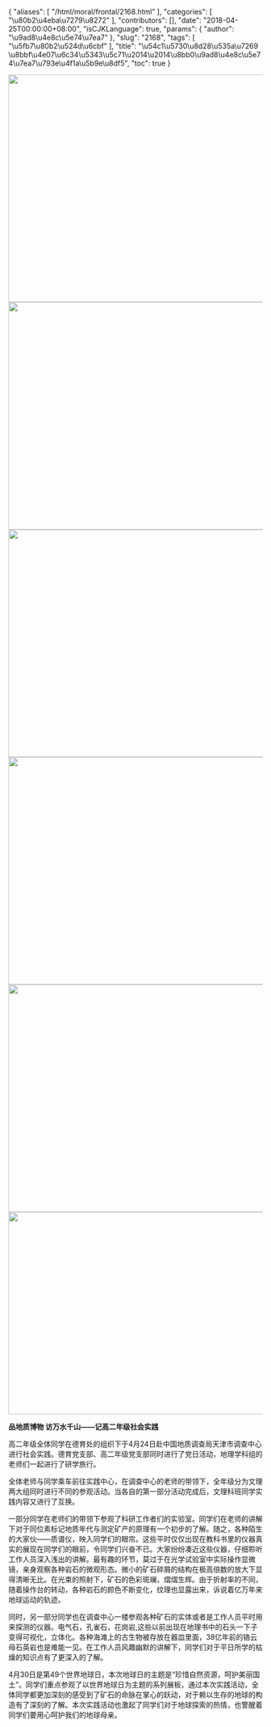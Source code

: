 {
    "aliases": [
        "/html/moral/frontal/2168.html"
    ],
    "categories": [
        "\u80b2\u4eba\u7279\u8272"
    ],
    "contributors": [],
    "date": "2018-04-25T00:00:00+08:00",
    "isCJKLanguage": true,
    "params": {
        "author": "\u9ad8\u4e8c\u5e74\u7ea7"
    },
    "slug": "2168",
    "tags": [
        "\u5fb7\u80b2\u524d\u6cbf"
    ],
    "title": "\u54c1\u5730\u8d28\u535a\u7269 \u8bbf\u4e07\u6c34\u5343\u5c71\u2014\u2014\u8bb0\u9ad8\u4e8c\u5e74\u7ea7\u793e\u4f1a\u5b9e\u8df5",
    "toc": true
}


<img
    src="https://cdn.tfls.online/mirror/full/fd85a268c7817457059e428c2c0b1a6abd068001.jpg"
    style="display:block;margin-left:auto;margin-right:auto;"
    decoding="async"
    fetchpriority="auto"
    loading="lazy"
    height="450"
    width="600"
/>
<img
    src="https://cdn.tfls.online/mirror/full/9efe82beba603c3d70050201fcff1997b9c7d175.jpg"
    style="display:block;margin-left:auto;margin-right:auto;"
    decoding="async"
    fetchpriority="auto"
    loading="lazy"
    height="450"
    width="600"
/>
<img
    src="https://cdn.tfls.online/mirror/full/f634a7d84defa108dfa3a3a7e8de795d116af711.jpg"
    style="display:block;margin-left:auto;margin-right:auto;"
    decoding="async"
    fetchpriority="auto"
    loading="lazy"
    height="450"
    width="600"
/>
<img
    src="https://cdn.tfls.online/mirror/full/2f2c1cb0b658a2063697abb2885b57d54c55e502.jpg"
    style="display:block;margin-left:auto;margin-right:auto;"
    decoding="async"
    fetchpriority="auto"
    loading="lazy"
    height="450"
    width="600"
/>
<img
    src="https://cdn.tfls.online/mirror/full/82a8d04b669ed1dfbc516bf39b81f0d36abc52bf.jpg"
    style="display:block;margin-left:auto;margin-right:auto;"
    decoding="async"
    fetchpriority="auto"
    loading="lazy"
    height="450"
    width="600"
/>
<img
    src="https://cdn.tfls.online/mirror/full/098cbd5c088cb27d60b2008aaf10c84323b47261.jpg"
    style="display:block;margin-left:auto;margin-right:auto;"
    decoding="async"
    fetchpriority="auto"
    loading="lazy"
    height="400"
    width="600"
/>







**品地质博物 访万水千山——记高二年级社会实践**




高二年级全体同学在德育处的组织下于4月24日赴中国地质调查局天津市调查中心进行社会实践。德育党支部、高二年级党支部同时进行了党日活动，地理学科组的老师们一起进行了研学旅行。




全体老师与同学乘车前往实践中心，在调查中心的老师的带领下，全年级分为文理两大组同时进行不同的参观活动。当各自的第一部分活动完成后，文理科班同学实践内容又进行了互换。




一部分同学在老师们的带领下参观了科研工作者们的实验室。同学们在老师的讲解下对于同位素标记地质年代与测定矿产的原理有一个初步的了解。随之，各种陌生的大家伙——质谱仪，映入同学们的眼帘。这些平时仅仅出现在教科书里的仪器真实的展现在同学们的眼前，令同学们兴奋不已。大家纷纷凑近这些仪器，仔细聆听工作人员深入浅出的讲解。最有趣的环节，莫过于在光学试验室中实际操作显微镜，亲身观察各种岩石的微观形态。微小的矿石碎屑的结构在极高倍数的放大下显得清晰无比。在光束的照射下，矿石的色彩斑斓，熠熠生辉。由于折射率的不同，随着操作台的转动，各种岩石的颜色不断变化，纹理也显露出来，诉说着亿万年来地球运动的轨迹。




同时，另一部分同学也在调查中心一楼参观各种矿石的实体或者是工作人员平时用来探测的仪器。电气石，孔雀石，花岗岩,这些以前出现在地理书中的石头一下子变得可视化，立体化。各种海滩上的古生物被存放在器皿里面，38亿年前的铬云母石英岩也是难能一见。在工作人员风趣幽默的讲解下，同学们对于平日所学的枯燥的知识点有了更深入的了解。




4月30日是第49个世界地球日，本次地球日的主题是“珍惜自然资源，呵护美丽国土”。同学们重点参观了以世界地球日为主题的系列展板，通过本次实践活动，全体同学都更加深刻的感受到了矿石的命脉在掌心的跃动，对于赖以生存的地球的构造有了深刻的了解。本次实践活动也激起了同学们对于地球探索的热情，也警醒着同学们要用心呵护我们的地球母亲。




  



